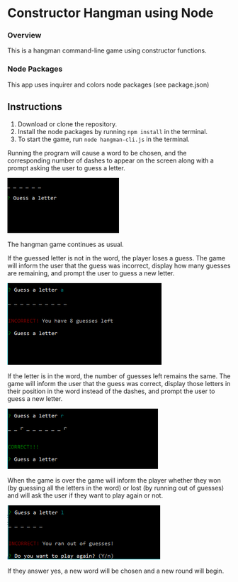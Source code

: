 # Constructor Hangman using Node

### Overview

This is a hangman command-line game using constructor functions.

### Node Packages
 This app uses inquirer and colors node packages (see package.json)


## Instructions

1. Download or clone the repository.
2. Install the node packages by running `npm install` in the terminal.
3. To start the game, run `node hangman-cli.js` in the terminal.


Running the program will cause a word to be chosen, and the corresponding number of dashes to appear on the screen along with a prompt asking the user to guess a letter.

![starting screen](images/gameStart2.PNG "Description goes here")

The hangman game continues as usual.


If the guessed letter is not in the word, the player loses a guess. The game will inform the user that the guess was incorrect, display how many guesses are remaining, and prompt the user to guess a new letter.

![incorrect guess](images/incorrectGuess3.PNG "Description goes here")


If the letter is in the word, the number of guesses left remains the same. The game will inform the user that the guess was correct, display those letters in their position in the word instead of the dashes, and prompt the user to guess a new letter. 

![correct guess](images/correctGuess2.PNG "Description goes here")

When the game is over the game will inform the player whether they won (by guessing all the letters in the word) or lost (by running out of guesses) and will ask the user if they want to play again or not. 

![game over](images/gameOver.PNG "Description goes here")

If they answer yes, a new word will be chosen and a new round will begin.





